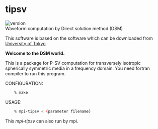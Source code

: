 # tipsv
![version][version-image]  
Waveform computation by Direct solution method (DSM)

This software is based on the software which can be downloaded from [University of Tokyo][dsm]

**Welcome to the DSM world.**

This is a package for P-SV computation 
for transversely isotropic spherically symmetric media
in a frequency domain.
You need fortran compiler to run this program.

CONFIGURATION:
```bash
	% make
```
USAGE:
```bash
	% mpi-tipsv < (parameter filename)
```

This *mpi-tipsv* can also run by mpi.

[dsm]: http://www-solid.eps.s.u-tokyo.ac.jp/~dsm/software/software.htm
[version-image]:https://img.shields.io/badge/version-0.3.2-yellow.svg
